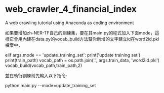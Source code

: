 # web_crawler_4_financial_index
A web crawling tutorial using Anaconda as coding environment

如果要增加zh-NER-TF自己的訓練集，要在其main.py的程式加入下面mode，這樣它會用內建在data.py的vocab_build方法幫你新增的文字建立id在word2id.pkl檔案中，

elif args.mode == 'update_training_set':
	print('update training set')
	print(train_path)
	vocab_path = os.path.join('.', args.train_data, 'word2id.pkl')
	vocab_build(vocab_path,train_path,2)

並在執行訓練前先輸入以下指令:

python main.py --mode=update_training_set
